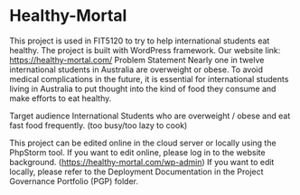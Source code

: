 # Healthy-Mortal
This project is used in FIT5120 to try to help international students eat healthy.
The project is built with WordPress framework.
Our website link: https://healthy-mortal.com/
Problem Statement
Nearly one in twelve international students in Australia are overweight or obese. To avoid medical complications in the future, it is essential for international students living in Australia to put thought into the kind of food they consume and make efforts to eat healthy.

Target audience
International Students who are overweight / obese and eat fast food frequently. (too busy/too lazy to  cook) 

This project can be edited online in the cloud server or locally using the PhpStorm tool.
If you want to edit online, please log in to the website background. (https://healthy-mortal.com/wp-admin)
If you want to edit locally, please refer to the Deployment Documentation in the Project Governance Portfolio (PGP) folder.
